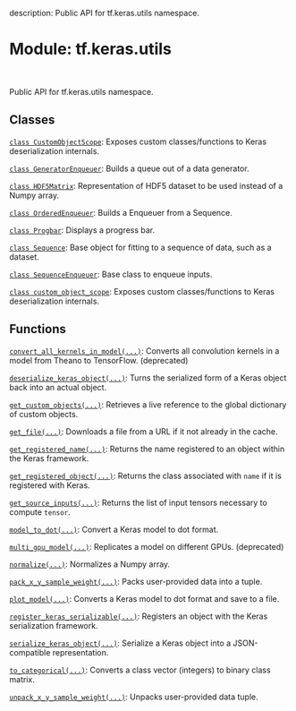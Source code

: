 description: Public API for tf.keras.utils namespace.

<div itemscope itemtype="http://developers.google.com/ReferenceObject">
<meta itemprop="name" content="tf.keras.utils" />
<meta itemprop="path" content="Stable" />
</div>

# Module: tf.keras.utils

<!-- Insert buttons and diff -->

<table class="tfo-notebook-buttons tfo-api nocontent" align="left">

</table>



Public API for tf.keras.utils namespace.



## Classes

[`class CustomObjectScope`](../../tf/keras/utils/CustomObjectScope.md): Exposes custom classes/functions to Keras deserialization internals.

[`class GeneratorEnqueuer`](../../tf/keras/utils/GeneratorEnqueuer.md): Builds a queue out of a data generator.

[`class HDF5Matrix`](../../tf/keras/utils/HDF5Matrix.md): Representation of HDF5 dataset to be used instead of a Numpy array.

[`class OrderedEnqueuer`](../../tf/keras/utils/OrderedEnqueuer.md): Builds a Enqueuer from a Sequence.

[`class Progbar`](../../tf/keras/utils/Progbar.md): Displays a progress bar.

[`class Sequence`](../../tf/keras/utils/Sequence.md): Base object for fitting to a sequence of data, such as a dataset.

[`class SequenceEnqueuer`](../../tf/keras/utils/SequenceEnqueuer.md): Base class to enqueue inputs.

[`class custom_object_scope`](../../tf/keras/utils/CustomObjectScope.md): Exposes custom classes/functions to Keras deserialization internals.

## Functions

[`convert_all_kernels_in_model(...)`](../../tf/keras/utils/convert_all_kernels_in_model.md): Converts all convolution kernels in a model from Theano to TensorFlow. (deprecated)

[`deserialize_keras_object(...)`](../../tf/keras/utils/deserialize_keras_object.md): Turns the serialized form of a Keras object back into an actual object.

[`get_custom_objects(...)`](../../tf/keras/utils/get_custom_objects.md): Retrieves a live reference to the global dictionary of custom objects.

[`get_file(...)`](../../tf/keras/utils/get_file.md): Downloads a file from a URL if it not already in the cache.

[`get_registered_name(...)`](../../tf/keras/utils/get_registered_name.md): Returns the name registered to an object within the Keras framework.

[`get_registered_object(...)`](../../tf/keras/utils/get_registered_object.md): Returns the class associated with `name` if it is registered with Keras.

[`get_source_inputs(...)`](../../tf/keras/utils/get_source_inputs.md): Returns the list of input tensors necessary to compute `tensor`.

[`model_to_dot(...)`](../../tf/keras/utils/model_to_dot.md): Convert a Keras model to dot format.

[`multi_gpu_model(...)`](../../tf/keras/utils/multi_gpu_model.md): Replicates a model on different GPUs. (deprecated)

[`normalize(...)`](../../tf/keras/utils/normalize.md): Normalizes a Numpy array.

[`pack_x_y_sample_weight(...)`](../../tf/keras/utils/pack_x_y_sample_weight.md): Packs user-provided data into a tuple.

[`plot_model(...)`](../../tf/keras/utils/plot_model.md): Converts a Keras model to dot format and save to a file.

[`register_keras_serializable(...)`](../../tf/keras/utils/register_keras_serializable.md): Registers an object with the Keras serialization framework.

[`serialize_keras_object(...)`](../../tf/keras/utils/serialize_keras_object.md): Serialize a Keras object into a JSON-compatible representation.

[`to_categorical(...)`](../../tf/keras/utils/to_categorical.md): Converts a class vector (integers) to binary class matrix.

[`unpack_x_y_sample_weight(...)`](../../tf/keras/utils/unpack_x_y_sample_weight.md): Unpacks user-provided data tuple.

